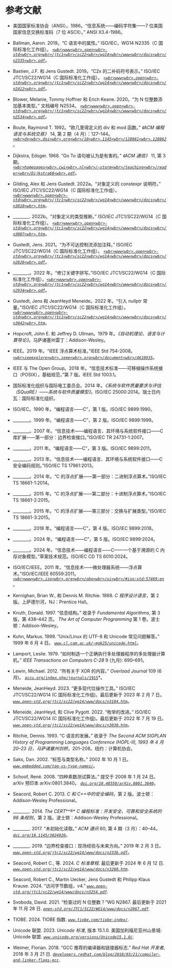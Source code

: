 

# 参考文献



+   美国国家标准协会（ANSI）。1986。“信息系统——编码字符集——7 位美国国家信息交换标准码（7 位 ASCII）。” ANSI X3.4-1986。

+   Ballman, Aaron. 2019。“C 语言中的属性。” ISO/IEC，WG14 N2335（C 国际标准化工作组）。 *[`<wbr>www<wbr>.open<wbr>-std<wbr>.org<wbr>/jtc1<wbr>/sc22<wbr>/wg14<wbr>/www<wbr>/docs<wbr>/n2335<wbr>.pdf`](http://www.open-std.org/jtc1/sc22/wg14/www/docs/n2335.pdf)*。

+   Bastien, J.F. 和 Jens Gustedt. 2019。“C2x 的二补码符号表示。” ISO/IEC JTC1/SC22/WG14（C 国际标准化工作组）。 *[`<wbr>www<wbr>.open<wbr>-std<wbr>.org<wbr>/jtc1<wbr>/sc22<wbr>/wg14<wbr>/www<wbr>/docs<wbr>/n2412<wbr>.pdf`](https://www.open-std.org/jtc1/sc22/wg14/www/docs/n2412.pdf)*。

+   Blower, Melanie, Tommy Hoffner 和 Erich Keane. 2020。“为 N 位整数添加基本类型。” 文档编号 N2534。 *[`<wbr>www<wbr>.open<wbr>-std<wbr>.org<wbr>/jtc1<wbr>/sc22<wbr>/wg14<wbr>/www<wbr>/docs<wbr>/n2534<wbr>.pdf`](http://www.open-std.org/jtc1/sc22/wg14/www/docs/n2534.pdf)*。

+   Boute, Raymond T. 1992。“欧几里得定义的 div 和 mod 函数。” *《ACM 编程语言与系统交易》* 14, 第 2 期（4 月）：127–144。 *[`<wbr>dx<wbr>.doi<wbr>.org<wbr>/10<wbr>.1145<wbr>/128861<wbr>.128862`](http://dx.doi.org/10.1145/128861.128862)*。

+   Dijkstra, Edsger. 1968. “Go To 语句被认为是有害的。” *《ACM 通信》* 11, 第 3 期。 *[`<wbr>homepages<wbr>.cwi<wbr>.nl<wbr>/~storm<wbr>/teaching<wbr>/reader<wbr>/Dijkstra68<wbr>.pdf`](https://homepages.cwi.nl/~storm/teaching/reader/Dijkstra68.pdf)*。

+   Gilding, Alex 和 Jens Gustedt. 2022a。“对象定义的 constexpr 说明符。” ISO/IEC JTC1/SC22/WG14（C 国际标准化工作组）。 *[`<wbr>www<wbr>.open<wbr>-std<wbr>.org<wbr>/jtc1<wbr>/sc22<wbr>/wg14<wbr>/www<wbr>/docs<wbr>/n3018<wbr>.htm`](https://www.open-std.org/jtc1/sc22/wg14/www/docs/n3018.htm)*。

+   ________. 2022b。“对象定义的类型推断。” ISO/IEC JTC1/SC22/WG14（C 国际标准化工作组）。 *[`<wbr>www<wbr>.open<wbr>-std<wbr>.org<wbr>/jtc1<wbr>/sc22<wbr>/wg14<wbr>/www<wbr>/docs<wbr>/n3007<wbr>.htm`](https://www.open-std.org/jtc1/sc22/wg14/www/docs/n3007.htm)*。

+   Gustedt, Jens. 2021。“为不可达控制流添加注释。” ISO/IEC JTC1/SC22/WG14（C 国际标准化工作组）。 *[`<wbr>www<wbr>.open<wbr>-std<wbr>.org<wbr>/jtc1<wbr>/sc22<wbr>/wg14<wbr>/www<wbr>/docs<wbr>/n2826<wbr>.pdf`](https://www.open-std.org/jtc1/sc22/wg14/www/docs/n2826.pdf)*。

+   ________。2022 年。“修订关键字拼写。”ISO/IEC JTC1/SC22/WG14（C 国际标准化工作组）。*[`<wbr>www<wbr>.open<wbr>-std<wbr>.org<wbr>/jtc1<wbr>/sc22<wbr>/wg14<wbr>/www<wbr>/docs<wbr>/n2934<wbr>.pdf`](https://www.open-std.org/jtc1/sc22/wg14/www/docs/n2934.pdf)*。

+   Gustedt, Jens 和 JeanHeyd Meneide。2022 年。“引入 nullptr 常量。”ISO/IEC JTC1/SC22/WG14（C 国际标准化工作组）。*[`<wbr>www<wbr>.open<wbr>-std<wbr>.org<wbr>/jtc1<wbr>/sc22<wbr>/wg14<wbr>/www<wbr>/docs<wbr>/n3042<wbr>.htm`](https://www.open-std.org/jtc1/sc22/wg14/www/docs/n3042.htm)*。

+   Hopcroft, John E. 和 Jeffrey D. Ullman。1979 年。*《自动机理论、语言与计算导论》*。马萨诸塞州雷丁：Addison-Wesley。

+   IEEE。2019 年。“IEEE 浮点算术标准。”IEEE Std 754-2008。*[`<wbr>ieeexplore<wbr>.ieee<wbr>.org<wbr>/document<wbr>/4610935`](https://ieeexplore.ieee.org/document/4610935)*。

+   IEEE 与 The Open Group。2018 年。“信息技术标准——可移植操作系统接口（POSIX），基础规范，”第 7 版。IEEE Std 1003.1。

+   国际标准化组织与国际电工委员会。2014 年。*《系统与软件质量要求与评估（SQuaRE）——系统与软件质量模型》*。ISO/IEC 25000:2014。瑞士日内瓦：国际标准化组织。

+   ISO/IEC。1990 年。“编程语言——C”，第 1 版。ISO/IEC 9899:1990。

+   ________。1999 年。“编程语言——C”，第 2 版。ISO/IEC 9899:1999。

+   ________。2007 年。“信息技术——编程语言、其环境与系统软件接口——C 库扩展——第一部分：边界检查接口。”ISO/IEC TR 24731-1:2007。

+   ________。2011 年。“编程语言——C”，第 3 版。ISO/IEC 9899:2011。

+   ________。2013 年。“信息技术——编程语言、其环境与系统软件接口——C 安全编码规则。”ISO/IEC TS 17961:2013。

+   ________。2014 年。“C 的浮点扩展——第一部分：二进制浮点算术。”ISO/IEC TS 18661-1:2014。

+   ________。2015 年。“C 的浮点扩展——第二部分：十进制浮点算术。”ISO/IEC TS 18661-2:2015。

+   ________。2015 年。“C 的浮点扩展——第三部分：交换与扩展类型。”ISO/IEC TS 18661-3:2015。

+   ________。2018 年。“编程语言——C”，第 4 版。ISO/IEC 9899:2018。

+   ________。2024 年。“编程语言——C”，第 5 版。ISO/IEC 9899:2024。

+   ________。2024 年。“信息技术——编程语言——C——一个基于溯源的 C 内存对象模型。”草案技术规范。ISO/IEC CD TS 6010:2024。

+   ISO/IEC/IEEE。2011 年。“信息技术——微处理器系统——浮点算术。”ISO/IEC/IEEE 60559:2011。*[`<wbr>www<wbr>.iso<wbr>.org<wbr>/obp<wbr>/ui<wbr>/#iso:std:57469:en`](https://www.iso.org/obp/ui/#iso:std:57469:en)*。

+   Kernighan, Brian W., 和 Dennis M. Ritchie. 1988\. *C 程序设计语言*，第 2 版。上萨德尔河，NJ：Prentice Hall。

+   Knuth, Donald. 1997\. “信息结构。” 收录于 *Fundamental Algorithms*, 第 3 版，第 438–442 页。 *The Art of Computer Programming* 第 1 卷。波士顿：Addison-Wesley。

+   Kuhn, Markus. 1999\. “Unix/Linux 的 UTF-8 和 Unicode 常见问题解答。” 1999 年 6 月 4 日。 *[`www.cl.cam.ac.uk/~mgk25/unicode.html`](https://www.cl.cam.ac.uk/~mgk25/unicode.html)*。

+   Lamport, Leslie. 1979\. “如何制造一个正确执行多处理器程序的多处理器计算机。” *IEEE Transactions on Computers C-28* 9 (九月): 690–691。

+   Lewin, Michael. 2012\. “所有关于 XOR 的内容。” *Overload Journal* 109 (6 月)。 [`accu.org/index.php/journals/1915`](https://accu.org/index.php/journals/1915)*。

+   Meneide, JeanHeyd. 2023\. “更多现代位操作工具。” ISO/IEC JTC1/SC22/WG14 (C 国际标准化工作组)。最后更新于 2023 年 2 月 7 日。 *[`www.open-std.org/jtc1/sc22/wg14/www/docs/n3104.htm`](https://www.open-std.org/jtc1/sc22/wg14/www/docs/n3104.htm)*。

+   Meneide, JeanHeyd, 和 Clive Pygott. 2022\. “枚举的改进。” ISO/IEC JTC1/SC22/WG14 (C 国际标准化工作组)。最后更新于 2022 年 7 月 19 日。 *[`www.open-std.org/jtc1/sc22/wg14/www/docs/n3030.htm`](https://www.open-std.org/jtc1/sc22/wg14/www/docs/n3030.htm)*。

+   Ritchie, Dennis. 1993\. “C 语言的发展。” 收录于 *The Second ACM SIGPLAN History of Programming Languages Conference (HOPL-II), 1993 年 4 月 20–23 日，马萨诸塞州剑桥*，201–208。纽约：计算机协会。

+   Saks, Dan. 2002\. “标签与类型名称。” 2002 年 10 月 1 日。 *[`www.embedded.com/tag-vs-type-names/`](https://www.embedded.com/tag-vs-type-names/)*。

+   Schoof, René. 2008\. “四种素数测试算法。” 提交于 2008 年 1 月 24 日。arXiv 预印本 arXiv:0801.3840。 *[`doi.org/10.48550/arXiv.0801.3840`](https://doi.org/10.48550/arXiv.0801.3840)*。

+   Seacord, Robert C. 2013\. *C 和 C++中的安全编码*，第 2 版。波士顿：Addison-Wesley Professional。

+   ________. 2014\. *The CERT**^®* *C 编程标准：开发安全、可靠和安全系统的 98 条规则*，第 2 版。波士顿：Addison-Wesley Professional。

+   ________. 2017\. “未初始化读取。” *ACM 通讯* 60, 第 4 期（3 月）：40–44。 *[`doi.org/10.1145/3024920`](https://doi.org/10.1145/3024920)*。

+   ________. 2019\. “边界检查接口：现场经验与未来方向。” 2019 年 2 月 3 日。 *[`www.open-std.org/jtc1/sc22/wg14/www/docs/n2336.pdf`](https://www.open-std.org/jtc1/sc22/wg14/www/docs/n2336.pdf)*。

+   Seacord, Robert C., 等. 2024\. *C 标准章程*. 最后更新于 2024 年 6 月 12 日\. *[`www.open-std.org/jtc1/sc22/wg14/www/docs/n3280.htm`](https://www.open-std.org/jtc1/sc22/wg14/www/docs/n3280.htm)*.

+   Seacord, Robert C., Martin Uecker, Jens Gustedt 和 Philipp Klaus Krause. 2024\. “访问字节数组，v4.” *[`www.open-std.org/jtc1/sc22/wg14/www/docs/n3254.pdf`](https://www.open-std.org/jtc1/sc22/wg14/www/docs/n3254.pdf)*.

+   Svoboda, David. 2021\. “检查过的 N 位整数？”WG N2867\. 最后更新于 2021 年 11 月 28 日\. *[`open-std.org/JTC1/SC22/WG14/www/docs/n2867.pdf`](https://open-std.org/JTC1/SC22/WG14/www/docs/n2867.pdf)*.

+   TIOBE. 2024\. TIOBE 指数. *[`www.tiobe.com/tiobe-index/`](https://www.tiobe.com/tiobe-index/)*.

+   Unicode 联盟. 2023\. *Unicode 标准*, 版本 15.1.0\. 美国加利福尼亚州山景城: Unicode 联盟. *[`www.unicode.org/versions/Unicode15.1.0/`](https://www.unicode.org/versions/Unicode15.1.0/)*.

+   Weimer, Florian. 2018\. “GCC 推荐的编译器和链接器标志.” *Red Hat 开发者*, 2018 年 3 月 21 日\. *[`developers.redhat.com/blog/2018/03/21/compiler-and-linker-flags-gcc`](https://developers.redhat.com/blog/2018/03/21/compiler-and-linker-flags-gcc)*.

